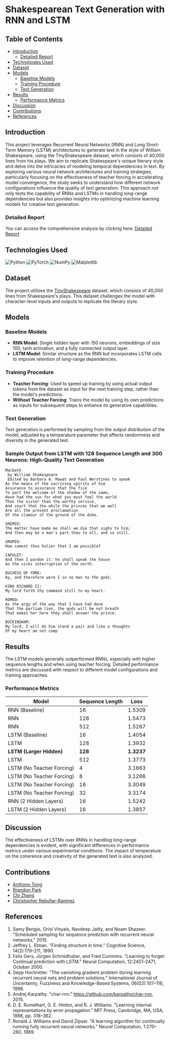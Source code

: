 # Shakespearean Text Generation with RNN and LSTM

## Table of Contents
- [Introduction](#introduction)
  - [Detailed Report](#detailed-report)
- [Technologies Used](#technologies-used)
- [Dataset](#dataset)
- [Models](#models)
  - [Baseline Models](#baseline-models)
  - [Training Procedure](#training-procedure)
  - [Text Generation](#text-generation)
- [Results](#results)
  - [Performance Metrics](#performance-metrics)
- [Discussion](#discussion)
- [Contributions](#contributions)
- [References](#references)

## Introduction
This project leverages Recurrent Neural Networks (RNN) and Long Short-Term Memory (LSTM) architectures to generate text in the style of William Shakespeare, using the TinyShakespeare dataset, which consists of 40,000 lines from his plays. We aim to replicate Shakespeare's unique literary style and delve into the intricacies of modeling temporal dependencies in text. By exploring various neural network architectures and training strategies, particularly focusing on the effectiveness of teacher forcing in accelerating model convergence, the study seeks to understand how different network configurations influence the quality of text generation. This approach not only tests the capability of RNNs and LSTMs in handling long-range dependencies but also provides insights into optimizing machine learning models for creative text generation.

### Detailed Report
You can access the comprehensive analysis by clicking here: [Detailed Report](./detailed-report.pdf)

## Technologies Used

![Python](https://img.shields.io/badge/python-3670A0?style=for-the-badge&logo=python&logoColor=ffdd54)
![PyTorch](https://img.shields.io/badge/PyTorch-%23EE4C2C.svg?style=for-the-badge&logo=PyTorch&logoColor=white)
![NumPy](https://img.shields.io/badge/numpy-%23013243.svg?style=for-the-badge&logo=numpy&logoColor=white)
![Matplotlib](https://img.shields.io/badge/Matplotlib-%23ffffff.svg?style=for-the-badge&logo=Matplotlib&logoColor=black)


## Dataset
The project utilizes the [TinyShakespeare](./data/tiny_shakespeare.txt) dataset, which consists of 40,000 lines from Shakespeare's plays. This dataset challenges the model with character-level inputs and outputs to replicate the literary style.

## Models

### Baseline Models
- **RNN Model**: Single hidden layer with 150 neurons, embeddings of size 100, tanh activation, and a fully connected output layer.
- **LSTM Model**: Similar structure as the RNN but incorporates LSTM cells to improve retention of long-range dependencies.

### Training Procedure
- **Teacher Forcing**: Used to speed up training by using actual output tokens from the dataset as input for the next training step, rather than the model's predictions.
- **Without Teacher Forcing**: Trains the model by using its own predictions as inputs for subsequent steps to enhance its generative capabilities.

### Text Generation
Text generation is performed by sampling from the output distribution of the model, adjusted by a temperature parameter that affects randomness and diversity in the generated text.

### Sample Output from LSTM with 128 Sequence Length and 300 Neurons: High-Quality Text Generation
```
Macbeth
 by William Shakespeare
 Edited by Barbara A. Mowat and Paul Werstines to speak
As the means of the sacriving spirits of him
Assurance to assurance that the fice
To part the welcome of the shadow of the same,
Have had the sun for what you must feel the world
Than the sister than the worthy service,
And court that the while the princes that we well
Are all the present proclamation
Of the clamour of the ground of the duke.

GREMIO:
The matter have made me shall we die that sighs to him;
And then may be a man's part thou to all, and so still.

GRUMIO:
How camest thou holier that I am possible?

CAPULET:
And then I pardon it: he shall speak the house
As the sicks interruption of the north.

DUCHESS OF YORK:
Ay, and therefore were I so no man to the gods.

KING RICHARD II:
My lord forth thy command still to my heart.

ROMEO:
As the argy of the way that I have had done
That the parliam lies, the gods will be not breath
That makes her here they shall answer the prince.

BUCKINGHAM:
My lord, I will do him stand a pair and like a thoughts
Of my heart am not comp
```


## Results
The LSTM models generally outperformed RNNs, especially with higher sequence lengths and when using teacher forcing. Detailed performance metrics are discussed with respect to different model configurations and training approaches.

### Performance Metrics
| Model                         | Sequence Length | Loss   |
|-------------------------------|-----------------|--------|
| RNN (Baseline)                | 16              | 1.5309 |
| RNN                           | 128             | 1.5473 |
| RNN                           | 512             | 1.5267 |
| LSTM (Baseline)               | 16              | 1.4054 |
| LSTM                          | 128             | 1.3932 |
| **LSTM (Larger Hidden)**          | **128**             | **1.3237** |
| LSTM                          | 512             | 1.3773 |
| LSTM (No Teacher Forcing)     | 4               | 3.1663 |
| LSTM (No Teacher Forcing)     | 8               | 3.1266 |
| LSTM (No Teacher Forcing)     | 16              | 3.3049 |
| LSTM (No Teacher Forcing)     | 32              | 3.3174 |
| RNN (2 Hidden Layers)         | 16              | 1.5242 |
| LSTM (2 Hidden Layers)        | 16              | 1.3857 |


## Discussion
The effectiveness of LSTMs over RNNs in handling long-range dependencies is evident, with significant differences in performance metrics under various experimental conditions. The impact of temperature on the coherence and creativity of the generated text is also analyzed.

## Contributions
- [Anthony Tong](https://github.com/atong28)
- [Brandon Park](https://github.com/brandonmpark)
- [Chi Zhang](https://github.com/Ayaaa99)
- [Christopher Rebollar-Ramirez](https://github.com/crebollarramirez)

## References
1. Samy Bengio, Oriol Vinyals, Navdeep Jaitly, and Noam Shazeer. "Scheduled sampling for sequence prediction with recurrent neural networks," 2015.
2. Jeffrey L. Elman. "Finding structure in time." Cognitive Science, 14(2):179–211, 1990.
3. Felix Gers, Jürgen Schmidhuber, and Fred Cummins. "Learning to forget: Continual prediction with LSTM." Neural Computation, 12:2451–2471, October 2000.
4. Sepp Hochreiter. "The vanishing gradient problem during learning recurrent neural nets and problem solutions." International Journal of Uncertainty, Fuzziness and Knowledge-Based Systems, 06(02):107–116, 1998.
5. Andrej Karpathy. "char-rnn." https://github.com/karpathy/char-rnn, 2015.
6. D. E. Rumelhart, G. E. Hinton, and R. J. Williams. "Learning internal representations by error propagation." MIT Press, Cambridge, MA, USA, 1986, pp. 318–362.
7. Ronald J. Williams and David Zipser. "A learning algorithm for continually running fully recurrent neural networks." Neural Computation, 1:270–280, 1989.
